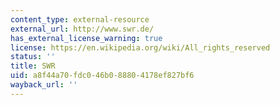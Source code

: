 ```yaml
---
content_type: external-resource
external_url: http://www.swr.de/
has_external_license_warning: true
license: https://en.wikipedia.org/wiki/All_rights_reserved
status: ''
title: SWR
uid: a8f44a70-fdc0-46b0-8880-4178ef827bf6
wayback_url: ''
---
```

